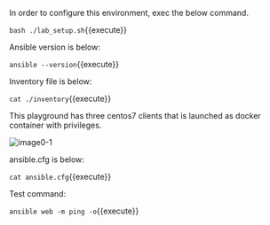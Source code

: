 In order to configure this environment, exec the below command.

`bash ./lab_setup.sh`{{execute}}


Ansible version is below:

`ansible --version`{{execute}}


Inventory file is below:

`cat ./inventory`{{execute}}

This playground has three centos7 clients that is launched as docker container with privileges.

![image0-1](https://raw.githubusercontent.com/irixjp/katacoda-scenarios/master/ansible-101/images/image0-1.png "image0-1")


ansible.cfg is below:

`cat ansible.cfg`{{execute}}


Test command:

`ansible web -m ping -o`{{execute}}
